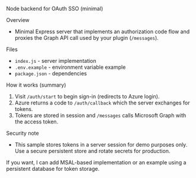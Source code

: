 Node backend for OAuth SSO (minimal)

Overview
- Minimal Express server that implements an authorization code flow and proxies the Graph API call used by your plugin (`/messages`).

Files
- `index.js` - server implementation
- `.env.example` - environment variable example
- `package.json` - dependencies

How it works (summary)
1. Visit `/auth/start` to begin sign-in (redirects to Azure login).
2. Azure returns a code to `/auth/callback` which the server exchanges for tokens.
3. Tokens are stored in session and `/messages` calls Microsoft Graph with the access token.

Security note
- This sample stores tokens in a server session for demo purposes only. Use a secure persistent store and rotate secrets for production.

If you want, I can add MSAL-based implementation or an example using a persistent database for token storage.
